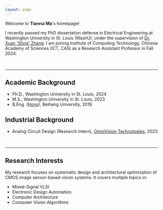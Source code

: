 ```yaml
---
layout: page
---
```


Welcome to **Tianrui Ma**'s homepage!

I recently passed my PhD dissertation defense in Electrical Engineering at Washington University in St. Louis (WashU), under the supervision of [Dr. Xuan 'Silvia' Zhang](https://coe.northeastern.edu/people/zhang-xuan/). I am joining Institute of Computing Technology, Chinese Academy of Sciences (ICT, CAS) as a Research Assistant Professor in Fall 2024.

<br>

---

## Academic Background

- Ph.D., Washington University in St. Louis, 2024
- M.S., Washington University in St. Louis, 2023
- B.Eng. ([Hons](https://hc.buaa.edu.cn/xygk/gdlgxy.htm)), Beihang University, 2019

## Industrial Background

- Analog Circuit Design (Research Intern), [OmniVision Technologies](https://www.ovt.com/), 2023

<br>

---

## Research Interests

My research focuses on systematic design and architectural optimization of CMOS image sensor-based vision systems. It covers multiple topics in:

- Mixed-Signal VLSI
- Electronic Design Automation
- Computer Architecture
- Computer Vision Algorithms



<br>




